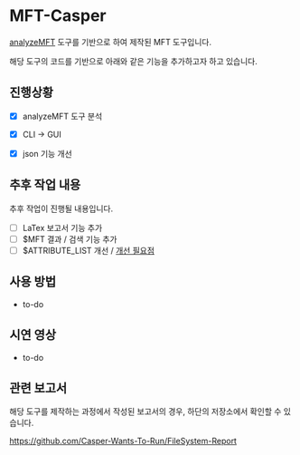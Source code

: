 # MFT-Casper


[analyzeMFT](https://github.com/dkovar/analyzeMFT) 도구를 기반으로 하여 제작된 MFT 도구입니다.

해당 도구의 코드를 기반으로 아래와 같은 기능을 추가하고자 하고 있습니다.

## 진행상황 
- [X] analyzeMFT 도구 분석
- [X] CLI -> GUI 
- [X] json 기능 개선


## 추후 작업 내용 
추후 작업이 진행될 내용입니다. 

- [ ] LaTex 보고서 기능 추가
- [ ] $MFT 결과 / 검색 기능 추가
- [ ] $ATTRIBUTE_LIST 개선 / [개선 필요점](https://github.com/dkovar/analyzeMFT/issues/56)

## 사용 방법

- to-do 

## 시연 영상 

- to-do 

## 관련 보고서

해당 도구를 제작하는 과정에서 작성된 보고서의 경우, 하단의 저장소에서 확인할 수 있습니다. 

https://github.com/Casper-Wants-To-Run/FileSystem-Report
